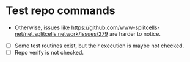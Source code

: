 # Test repo commands
* Otherwise, issues like https://github.com/www-splitcells-net/net.splitcells.network/issues/279 are harder to notice.
* [ ] Some test routines exist, but their execution is maybe not checked.
* [ ] Repo verify is not checked.